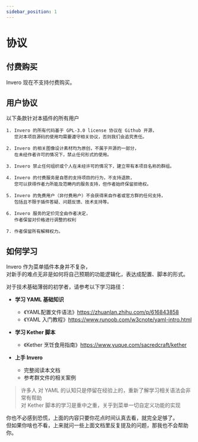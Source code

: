 ```yaml
---
sidebar_position: 1
---
```


# 协议

## 付费购买

Invero 现在不支持付费购买。

## 用户协议

以下条款针对本插件的所有用户

```
1. Invero 的所有代码基于 GPL-3.0 license 协议在 Github 开源，    
   您对本项目源码的使用均需要遵守相关协议，否则我们会追究责任。

2. Invero 的相关图像设计素材均为原创，不属于开源的一部分，  
   在未经作者许可的情况下，禁止任何形式的使用。

3. Invero 禁止任何组织或个人在未经许可的情况下，建立带有本项目名称的群组。

4. Invero 的付费服务是自愿的支持项目的行为，不支持退款，
   您可以获得作者力所能及范畴内的服务支持，但作者始终保留拒绝权。

5. Invero 的免费用户（非付费用户）不会获得来自作者或官方群的任何支持，  
   包括且不限于插件答疑、问题反馈、技术支持等。

6. Invero 服务的定价完全由作者决定，  
   作者保留对价格进行调整的权利

7. 作者保留所有解释权力。
```

## 如何学习

Invero 作为菜单插件本身并不复杂，  
对新手的难点无非是如何将自己预期的功能逻辑化，表达成配置、脚本的形式。

对于技术基础薄弱的初学者，请参考以下学习路径：

- **学习 YAML 基础知识**
  - 《YAML配置文件语法》https://zhuanlan.zhihu.com/p/616843858
  - 《YAML 入门教程》https://www.runoob.com/w3cnote/yaml-intro.html

- **学习 Kether 脚本**
  - 《Kether 烹饪食用指南》https://www.yuque.com/sacredcraft/kether

- **上手 Invero**
  - 完整阅读本文档
  - 参考群文件的相关案例

> 许多人 对 YAML 的认知只是停留在经验上的，重新了解学习相关语法会非常有帮助  
> 对 Kether 脚本的学习是重中之重，关乎到菜单一切自定义功能的实现

你也不必感到恐慌，上面的内容只要你花点时间认真去看，就完全足够了。  
但如果你啥也不看，上来就问一些上面文档里反复提及的问题，那我也不会帮助你。